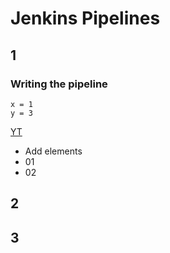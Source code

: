 # Jenkins Pipelines

## 1
### Writing the pipeline
```
x = 1
y = 3
```
[YT](www.youtube.com)

 - Add elements
 - 01
 - 02

## 2

## 3
